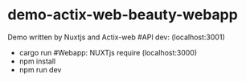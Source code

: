 # demo-actix-web-beauty-webapp
Demo written by Nuxtjs and Actix-web
#API dev: (localhost:3001)
- cargo run
#Webapp: NUXTjs require (localhost:3000)
- npm install
- npm run dev
